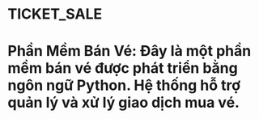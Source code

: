 # TICKET_SALE
# Phần Mềm Bán Vé: Đây là một phần mềm bán vé được phát triển bằng ngôn ngữ Python. Hệ thống hỗ trợ quản lý và xử lý giao dịch mua vé.
